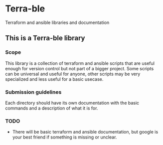 # Terra-ble
Terraform and ansible libraries and documentation

## This is a Terra-ble library
### Scope 
This library is a collection of terraform and ansible scripts that are useful enough for version control but not part of a bigger project. Some scripts can be universal and useful for anyone, other scripts may be very specialized and less useful for a basic usecase.

### Submission guidelines
Each directory should have its own documentation with the basic commands and a description of what it is for.

### TODO
* There will be basic terraform and ansible documentation, but google is your best friend if something is missing or unclear.

